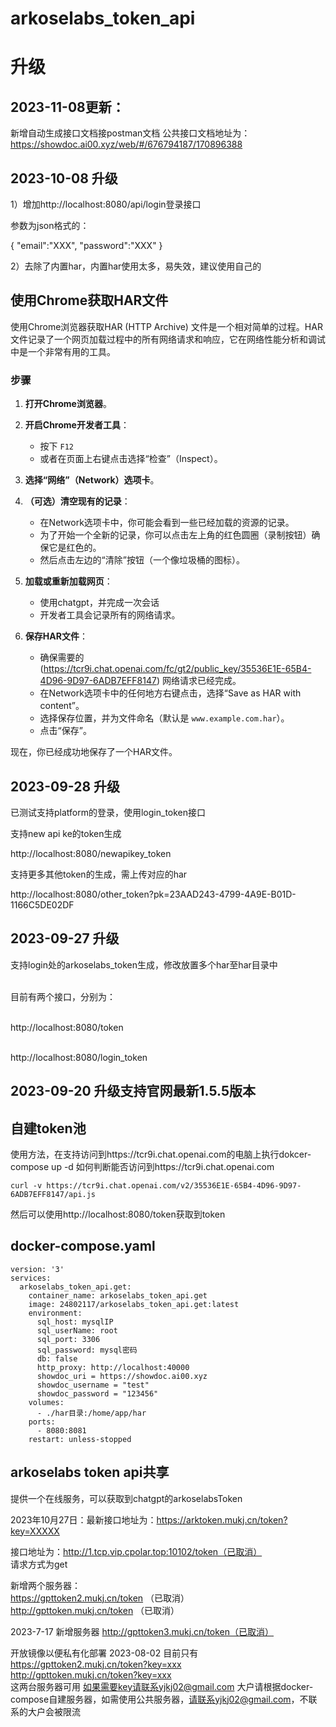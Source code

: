 # arkoselabs_token_api

# 升级
## 2023-11-08更新： 
新增自动生成接口文档接postman文档 公共接口文档地址为：https://showdoc.ai00.xyz/web/#/676794187/170896388

## 2023-10-08 升级
1）增加http://localhost:8080/api/login登录接口

参数为json格式的：

{ "email":"XXX", "password":"XXX" }

2）去除了内置har，内置har使用太多，易失效，建议使用自己的


## 使用Chrome获取HAR文件

使用Chrome浏览器获取HAR (HTTP Archive) 文件是一个相对简单的过程。HAR文件记录了一个网页加载过程中的所有网络请求和响应，它在网络性能分析和调试中是一个非常有用的工具。

### 步骤

1. **打开Chrome浏览器**。

2. **开启Chrome开发者工具**：
    - 按下 `F12` 
    - 或者在页面上右键点击选择“检查”（Inspect）。

3. **选择“网络”（Network）选项卡**。

4. **（可选）清空现有的记录**：
    - 在Network选项卡中，你可能会看到一些已经加载的资源的记录。
    - 为了开始一个全新的记录，你可以点击左上角的红色圆圈（录制按钮）确保它是红色的。
    - 然后点击左边的“清除”按钮（一个像垃圾桶的图标）。

5. **加载或重新加载网页**：
    - 使用chatgpt，并完成一次会话
    - 开发者工具会记录所有的网络请求。

6. **保存HAR文件**：
    - 确保需要的(https://tcr9i.chat.openai.com/fc/gt2/public_key/35536E1E-65B4-4D96-9D97-6ADB7EFF8147) 网络请求已经完成。
    - 在Network选项卡中的任何地方右键点击，选择“Save as HAR with content”。
    - 选择保存位置，并为文件命名（默认是 `www.example.com.har`）。
    - 点击“保存”。

现在，你已经成功地保存了一个HAR文件。



## 2023-09-28 升级
已测试支持platform的登录，使用login_token接口

支持new api ke的token生成

http://localhost:8080/newapikey_token

支持更多其他token的生成，需上传对应的har

http://localhost:8080/other_token?pk=23AAD243-4799-4A9E-B01D-1166C5DE02DF

## 2023-09-27 升级
支持login处的arkoselabs_token生成，修改放置多个har至har目录中

</br>目前有两个接口，分别为：

</br>http://localhost:8080/token

</br>http://localhost:8080/login_token

## 2023-09-20 升级支持官网最新1.5.5版本

## 自建token池

使用方法，在支持访问到https://tcr9i.chat.openai.com的电脑上执行dokcer-compose up -d
如何判断能否访问到https://tcr9i.chat.openai.com

```curl -v https://tcr9i.chat.openai.com/v2/35536E1E-65B4-4D96-9D97-6ADB7EFF8147/api.js```

然后可以使用http://localhost:8080/token获取到token

## docker-compose.yaml

```
version: '3'
services:
  arkoselabs_token_api.get:
    container_name: arkoselabs_token_api.get
    image: 24802117/arkoselabs_token_api.get:latest
    environment:
      sql_host: mysqlIP
      sql_userName: root
      sql_port: 3306
      sql_password: mysql密码
      db: false
      http_proxy: http://localhost:40000
      showdoc_uri = https://showdoc.ai00.xyz
      showdoc_username = "test"
      showdoc_password = "123456"
    volumes:
      - ./har目录:/home/app/har
    ports:
      - 8080:8081
    restart: unless-stopped
```

## arkoselabs token api共享
提供一个在线服务，可以获取到chatgpt的arkoselabsToken

2023年10月27日：最新接口地址为：https://arktoken.mukj.cn/token?key=XXXXX


接口地址为：http://1.tcp.vip.cpolar.top:10102/token（已取消）<br/>
请求方式为get<br/>

新增两个服务器：<br/>
https://gpttoken2.mukj.cn/token （已取消）<br/>
http://gpttoken.mukj.cn/token （已取消）<br/>

2023-7-17 新增服务器
http://gpttoken3.mukj.cn/token（已取消）

开放镜像以便私有化部署
 2023-08-02
目前只有
https://gpttoken2.mukj.cn/token?key=xxx<br/>
http://gpttoken.mukj.cn/token?key=xxx<br/>
这两台服务器可用
如果需要key请联系yjkj02@gmail.com
大户请根据docker-compose自建服务器，如需使用公共服务器，请联系yjkj02@gmail.com，不联系的大户会被限流
